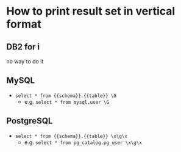 # How to print result set in vertical format

## DB2 for i

no way to do it



## MySQL

* `select * from {{schema}}.{{table}} \G`
    * e.g. `select * from mysql.user \G`



## PostgreSQL

* `select * from {{schema}}.{{table}} \x\g\x`
    * e.g. `select * from pg_catalog.pg_user \x\g\x`